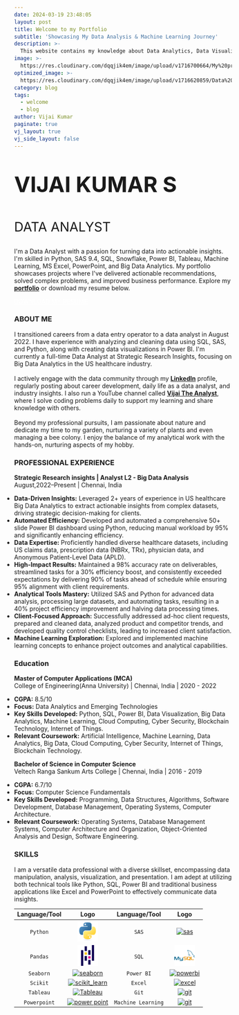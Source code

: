 ```yaml
---
date: 2024-03-19 23:48:05
layout: post
title: Welcome to my Portfolio
subtitle: 'Showcasing My Data Analysis & Machine Learning Journey'
description: >-
  This website contains my knowledge about Data Analytics, Data Visualization, Machine Learning.
image: >-
  https://res.cloudinary.com/dqqjik4em/image/upload/v1716700664/My%20profile_shadow.png
optimized_image: >-
  https://res.cloudinary.com/dqqjik4em/image/upload/v1716620859/Data%20analytics2_flip.jpg
category: blog
tags:
  - welcome
  - blog
author: Vijai Kumar
paginate: true
vj_layout: true
vj_side_layout: false
---
```

<p style="font-size: 50px;"><b>VIJAI KUMAR S</b></p>
<p style="font-size: 30px;">DATA ANALYST</p>
I'm a Data Analyst with a passion for turning data into actionable insights. I'm skilled in Python, SAS 9.4, SQL, Snowflake, Power BI, Tableau, Machine Learning, MS Excel, PowerPoint, and Big Data Analytics. My portfolio showcases projects where I've delivered actionable recommendations, solved complex problems, and improved business performance. Explore my <b><a href="https://vijaikumarsvk.github.io/">portfolio</a></b>  or download my resume below.

<a href="https://drive.google.com/file/d/15Ouh8ch6yUYLwpAKypvoyvsJQZfkkA8B/view?usp=sharing" class = "vj_resume_download_button" style="color:white;" onMouseOver="this.style.color='black'" onMouseOut="this.style.color='white'">DOWNLOAD MY RESUME</a>

<!-- > Curabitur blandit tempus porttitor. Nullam quis risus eget urna mollis ornare vel eu leo. Nullam id dolor id nibh ultricies vehicula ut id elit. -->

<!-- <div class = 'container_vj'>
<div class = 'about_me_text_vj'> -->
<h3 style = "max-width: 1120px;">ABOUT ME</h3>
<p>
I transitioned careers from a data entry operator to a data analyst in August 2022. I have experience with analyzing and cleaning data using SQL, SAS, and Python, along with creating data visualizations in Power BI. I'm currently a full-time Data Analyst at Strategic Research Insights, focusing on Big Data Analytics in the US healthcare industry.
<br><br>
I actively engage with the data community through my <b><a href = "https://www.linkedin.com/in/vijai-kumar-s/">LinkedIn</a></b> profile, regularly posting about career development, daily life as a data analyst, and industry insights. I also run a YouTube channel called <b><a href = "https://www.youtube.com/channel/UCS98bvXUXZOYQT0AbBcfD7Q">Vijai The Analyst</a></b>, where I solve coding problems daily to support my learning and share knowledge with others.
<br><br>
Beyond my professional pursuits, I am passionate about nature and dedicate my time to my garden, nurturing a variety of plants and even managing a bee colony. I enjoy the balance of my analytical work with the hands-on, nurturing aspects of my hobby.
</p>

<h3 style = "max-width: 1120px;">PROFESSIONAL EXPERIENCE</h3>
<p><b>Strategic Research insights | Analyst L2 - Big Data Analysis</b><br>
August,2022–Present | Chennai, India</p>

<ul style = "box-sizing: unset; padding: 0px;">
  <li style = "padding: 0px;"><b>Data-Driven Insights:</b> Leveraged 2+ years of experience in US healthcare Big Data Analytics to extract actionable insights from complex datasets, driving strategic decision-making for clients.</li>
  <li style = "padding: 0px;"><b>Automated Efficiency:</b> Developed and automated a comprehensive 50+ slide Power BI dashboard using Python, reducing manual workload by 95% and significantly enhancing efficiency.</li>
  <li style = "padding: 0px;"><b>Data Expertise:</b> Proficiently handled diverse healthcare datasets, including US claims data, prescription data (NBRx, TRx), physician data, and Anonymous Patient-Level Data (APLD).</li>
  <li style = "padding: 0px;"><b>High-Impact Results:</b> Maintained a 98% accuracy rate on deliverables, streamlined tasks for a 30% efficiency boost, and consistently exceeded expectations by delivering 90% of tasks ahead of schedule while ensuring 95% alignment with client requirements.</li>
  <li style = "padding: 0px;"><b>Analytical Tools Mastery:</b> Utilized SAS and Python for advanced data analysis, processing large datasets, and automating tasks, resulting in a 40% project efficiency improvement and halving data processing times.</li>
  <li style = "padding: 0px;"><b>Client-Focused Approach:</b> Successfully addressed ad-hoc client requests, prepared and cleaned data, analyzed product and competitor trends, and developed quality control checklists, leading to increased client satisfaction.</li>
  <li style = "padding: 0px;"><b>Machine Learning Exploration:</b> Explored and implemented machine learning concepts to enhance project outcomes and analytical capabilities.</li>
</ul>  

<h3 style = "max-width: 1120px;">Education</h3>
<p><b>Master of Computer Applications (MCA)</b><br>
College of Engineering(Anna University) | Chennai, India | 2020 - 2022</p>

<ul style = "box-sizing: unset; padding: 0px;">
  <li style = "padding: 0px;"><b>CGPA:</b> 8.5/10</li>
  <li style = "padding: 0px;"><b>Focus:</b> Data Analytics and Emerging Technologies</li>
  <li style = "padding: 0px;"><b>Key Skills Developed:</b> Python, SQL, Power BI, Data Visualization, Big Data Analytics, Machine Learning, Cloud Computing, Cyber Security, Blockchain Technology, Internet of Things.</li>
  <li style = "padding: 0px;"><b>Relevant Coursework:</b> Artificial Intelligence, Machine Learning, Data Analytics, Big Data, Cloud Computing, Cyber Security, Internet of Things, Blockchain Technology.</li>
</ul>  


<p><b>Bachelor of Science in Computer Science</b><br>
Veltech Ranga Sankum Arts College | Chennai, India | 2016 - 2019</p>

<ul style = "box-sizing: unset; padding: 0px;">
  <li style = "padding: 0px;"><b>CGPA:</b> 6.7/10</li>
  <li style = "padding: 0px;"><b>Focus:</b> Computer Science Fundamentals</li>
  <li style = "padding: 0px;"><b>Key Skills Developed:</b> Programming, Data Structures, Algorithms, Software Development, Database Management, Operating Systems, Computer Architecture.</li>
  <li style = "padding: 0px;"><b>Relevant Coursework:</b> Operating Systems, Database Management Systems, Computer Architecture and Organization, Object-Oriented Analysis and Design, Software Engineering.</li>
</ul>  


<h3 style = "max-width: 1120px;">SKILLS</h3>
<p>I am a versatile data professional with a diverse skillset, encompassing data manipulation, analysis, visualization, and presentation. I am adept at utilizing both technical tools like Python, SQL, Power BI and traditional business applications like Excel and PowerPoint to effectively communicate data insights.
</p>

|      Language/Tool       |                         Logo                          |      Language/Tool       |                         Logo                          |
| :----------------: | :---------------------------------------------------: | :----------------: | :---------------------------------------------------: |
|       `Python`        |      <a href="https://www.python.org" target="_blank" rel="noreferrer"> <img src="https://raw.githubusercontent.com/devicons/devicon/master/icons/python/python-original.svg" alt="python" width="48"/> </a>        |       `SAS`        |      <a href="https://www.sas.com/en_in/home.html" target="_blank" rel="noreferrer"> <img src="https://seeklogo.com/images/S/sas-logo-5B2DD6956B-seeklogo.com.png" alt="sas" width="48"/> </a>       |
|       `Pandas`        |      <a href="https://pandas.pydata.org/" target="_blank" rel="noreferrer"> <img src="https://raw.githubusercontent.com/devicons/devicon/2ae2a900d2f041da66e950e4d48052658d850630/icons/pandas/pandas-original.svg" alt="pandas" width="48"/> </a>       |       `SQL`        |      <a href="https://www.mysql.com/" target="_blank" rel="noreferrer"> <img src="https://raw.githubusercontent.com/devicons/devicon/master/icons/mysql/mysql-original-wordmark.svg" alt="mysql" width="48"/> </a>       |
|       `Seaborn`        |      <a href="https://seaborn.pydata.org/" target="_blank" rel="noreferrer"> <img src="https://seaborn.pydata.org/_images/logo-mark-lightbg.svg" alt="seaborn" width="48"/> </a>       |       `Power BI`        |      <a href="https://powerbi.microsoft.com/en-us/desktop/" target="_blank" rel="noreferrer"> <img src="https://seeklogo.com/images/P/power-bi-icon-logo-E1B451ED39-seeklogo.com.png" alt="powerbi" width="48"/> </a>       |
|       `Scikit`        |      <a href="https://scikit-learn.org/" target="_blank" rel="noreferrer"> <img src="https://upload.wikimedia.org/wikipedia/commons/0/05/Scikit_learn_logo_small.svg" alt="scikit_learn" width="48"/> </a>       |       `Excel`        |      <a href="https://www.microsoft.com/en-in/microsoft-365/excel" target="_blank" rel="noreferrer"> <img src="https://seeklogo.com/images/E/excel-logo-7C7437414C-seeklogo.com.png" alt="excel" width="48"/> </a>       |
|       `Tableau`        |      <a href="https://public.tableau.com/app/profile/vijai.kumar6565/vizzes" target="_blank" rel="noreferrer"> <img src="https://public.tableau.com/app/assets/tableau-public-logo-rgb.07774149.svg" alt="Tableau" width="48"/> </a>         |       `Git`        |      <a href="https://git-scm.com/" target="_blank" rel="noreferrer"> <img src="https://www.vectorlogo.zone/logos/git-scm/git-scm-icon.svg" alt="git" width="48"/> </a>       |
|       `Powerpoint`        |      <a href="https://www.microsoft.com/en-in/microsoft-365/powerpoint" target="_blank" rel="noreferrer"> <img src="https://seeklogo.com/images/M/microsoft-powerpoint-logo-5377A49D19-seeklogo.com.png" alt="power point" width="48"/> </a>         |       `Machine Learning`        |      <a href="https://git-scm.com/" target="_blank" rel="noreferrer"> <img src="https://www.vectorlogo.zone/logos/git-scm/git-scm-icon.svg" alt="git" width="48"/> </a>       |
